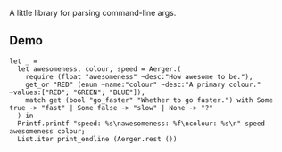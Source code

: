 A little library for parsing command-line args.

## Demo

    let _ =
      let awesomeness, colour, speed = Aerger.(
        require (float "awesomeness" ~desc:"How awesome to be."),
        get_or "RED" (enum ~name:"colour" ~desc:"A primary colour." ~values:["RED"; "GREEN"; "BLUE"]),
        match get (bool "go_faster" "Whether to go faster.") with Some true -> "fast" | Some false -> "slow" | None -> "?"
      ) in
      Printf.printf "speed: %s\nawesomeness: %f\ncolour: %s\n" speed awesomeness colour;
      List.iter print_endline (Aerger.rest ())
